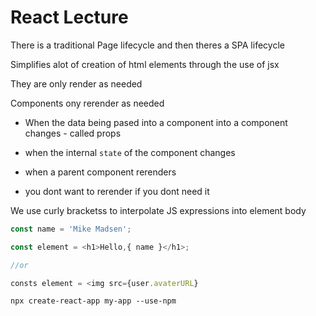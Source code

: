 # React Lecture

There is a traditional Page lifecycle and then theres a SPA lifecycle

Simplifies alot of creation of html elements through the use of jsx

They are only render as needed



Components ony rerender as needed
- When the data being pased into a component into a component changes - called props
- when the internal `state` of the component changes
- when a parent component rerenders

- you dont want to rerender if you dont need it

We use curly bracketss to interpolate JS expressions into element body


``` javascript
const name = 'Mike Madsen';

const element = <h1>Hello,{ name }</h1>;

//or

consts element = <img src={user.avaterURL}
```


```node
npx create-react-app my-app --use-npm
```
